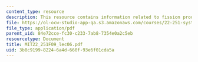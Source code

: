 ```yaml
---
content_type: resource
description: This resource contains information related to fission products.
file: https://ol-ocw-studio-app-qa.s3.amazonaws.com/courses/22-251-systems-analysis-of-the-nuclear-fuel-cycle-fall-2009/3b8c919982246a4d660f93e6f01cda5a_MIT22_251F09_lec06.pdf
file_type: application/pdf
parent_uid: 84e72cce-fc30-c233-7ab8-7354e0a2c5eb
resourcetype: Document
title: MIT22_251F09_lec06.pdf
uid: 3b8c9199-8224-6a4d-660f-93e6f01cda5a
---
```

